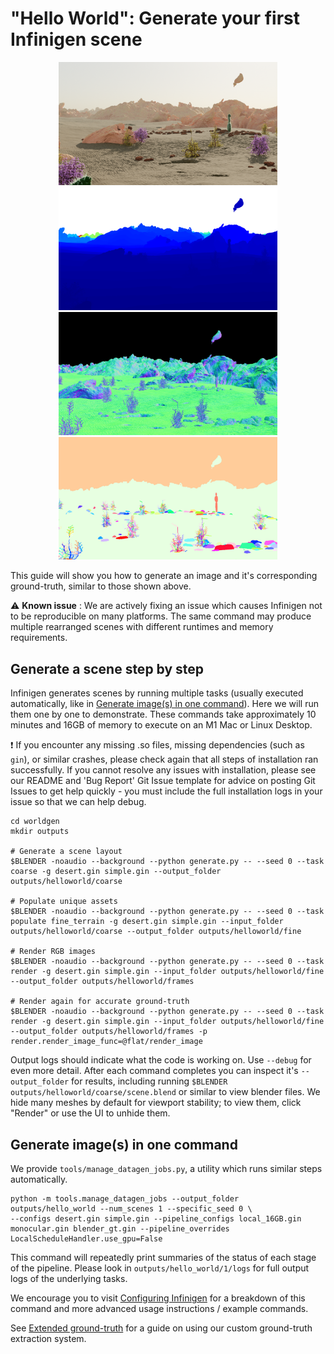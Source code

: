 # "Hello World": Generate your first Infinigen scene 

<p align="center">
  <img src="images/hello_world/Image0048_00_00.png" width="350" />
  <img src="images/hello_world/Depth0048_00_00.png" width="350" />
  <img src="images/hello_world/SurfaceNormal_0001_00_00.png" width="350" />
  <img src="images/hello_world/InstanceSegmentation_0001_00_00.png" width="350" />
</p>

This guide will show you how to generate an image and it's corresponding ground-truth, similar to those shown above.

:warning: **Known issue** : We are actively fixing an issue which causes Infinigen not to be reproducible on many platforms. The same command may produce multiple rearranged scenes with different runtimes and memory requirements.

## Generate a scene step by step
Infinigen generates scenes by running multiple tasks (usually executed automatically, like in [Generate image(s) in one command](#generate-images-in-one-command)). Here we will run them one by one to demonstrate. These commands take approximately 10 minutes and 16GB of memory to execute on an M1 Mac or Linux Desktop.

:exclamation: If you encounter any missing .so files, missing dependencies (such as `gin`), or similar crashes, please check again that all steps of installation ran successfully. If you cannot resolve any issues with installation, please see our README and 'Bug Report' Git Issue template for advice on posting Git Issues to get help quickly - you must include the full installation logs in your issue so that we can help debug.

```
cd worldgen
mkdir outputs

# Generate a scene layout
$BLENDER -noaudio --background --python generate.py -- --seed 0 --task coarse -g desert.gin simple.gin --output_folder outputs/helloworld/coarse

# Populate unique assets
$BLENDER -noaudio --background --python generate.py -- --seed 0 --task populate fine_terrain -g desert.gin simple.gin --input_folder outputs/helloworld/coarse --output_folder outputs/helloworld/fine

# Render RGB images
$BLENDER -noaudio --background --python generate.py -- --seed 0 --task render -g desert.gin simple.gin --input_folder outputs/helloworld/fine --output_folder outputs/helloworld/frames

# Render again for accurate ground-truth
$BLENDER -noaudio --background --python generate.py -- --seed 0 --task render -g desert.gin simple.gin --input_folder outputs/helloworld/fine --output_folder outputs/helloworld/frames -p render.render_image_func=@flat/render_image 
```

Output logs should indicate what the code is working on. Use `--debug` for even more detail. After each command completes you can inspect it's `--output_folder` for results, including running `$BLENDER outputs/helloworld/coarse/scene.blend` or similar to view blender files. We hide many meshes by default for viewport stability; to view them, click "Render" or use the UI to unhide them.

## Generate image(s) in one command

We provide `tools/manage_datagen_jobs.py`, a utility which runs similar steps automatically.

```
python -m tools.manage_datagen_jobs --output_folder outputs/hello_world --num_scenes 1 --specific_seed 0 \
--configs desert.gin simple.gin --pipeline_configs local_16GB.gin monocular.gin blender_gt.gin --pipeline_overrides LocalScheduleHandler.use_gpu=False
```

This command will repeatedly print summaries of the status of each stage of the pipeline. Please look in `outputs/hello_world/1/logs` for full output logs of the underlying tasks.

We encourage you to visit [Configuring Infinigen](ConfiguringInfinigen.md) for a breakdown of this command and more advanced usage instructions / example commands.

See [Extended ground-truth](GroundTruthAnnotations.md) for a guide on using our custom ground-truth extraction system.